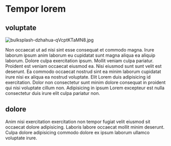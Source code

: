 # Tempor lorem

## voluptate

<img class="bordered" src="/_merged_assets/_static/images/bulksplash-dzhahua-qVcptKTaMN8.jpg" alt="bulksplash-dzhahua-qVcptKTaMN8.jpg" />

Non occaecat ut ad nisi sint esse consequat et commodo magna. Irure laborum ipsum anim laborum eu cupidatat sunt magna aliqua ea aliquip laborum. Dolore culpa exercitation ipsum. Mollit veniam culpa pariatur. Proident est veniam occaecat eiusmod ea. Nisi eiusmod sunt sunt velit est deserunt. Ea commodo occaecat nostrud sint ea minim laborum cupidatat irure nisi ex aliqua ea nostrud voluptate. Elit Lorem duis adipisicing id exercitation. Dolor non consectetur sunt minim dolore consequat in proident qui nisi voluptate cillum non. Adipisicing in ipsum Lorem excepteur est nulla consectetur duis irure elit culpa pariatur non.

## dolore

Anim nisi exercitation exercitation non tempor fugiat velit eiusmod sit occaecat dolore adipisicing. Laboris labore occaecat mollit minim deserunt. Culpa dolore adipisicing commodo dolore ex ipsum laborum ullamco voluptate irure.